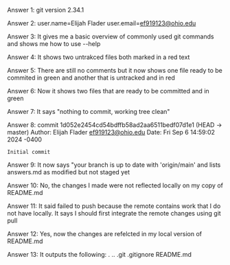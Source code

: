Answer 1: git version 2.34.1

Answer 2: user.name=Elijah Flader user.email=ef919123@ohio.edu

Answer 3: It gives me a basic overview of commonly used git commands and shows me how to use --help

Answer 4: It shows two untrakced files both marked in a red text

Answer 5: There are still no comments but it now shows one file ready to be commited in green and another that is untracked and in red

Answer 6: Now it shows two files that are ready to be committed and in green

Answer 7: It says "nothing to commit, working tree clean"

Answer 8: 
commit 1d052e2454cd54bdffb58ad2aa6511bedf07d1e1 (HEAD -> master)
Author: Elijah Flader <ef919123@ohio.edu>
Date:   Fri Sep 6 14:59:02 2024 -0400

    Initial commit

Answer 9: It now says "your branch is up to date with 'origin/main' and lists answers.md as modified but not staged yet

Answer 10: No, the changes I made were not reflected locally on my copy of README.md

Answer 11: It said failed to push because the remote contains work that I do not have locally. It says I should first integrate the remote changes using git pull

Answer 12: Yes, now the changes are refelcted in my local version of README.md

Answer 13: It outputs the following: . .. .git .gitignore README.md
